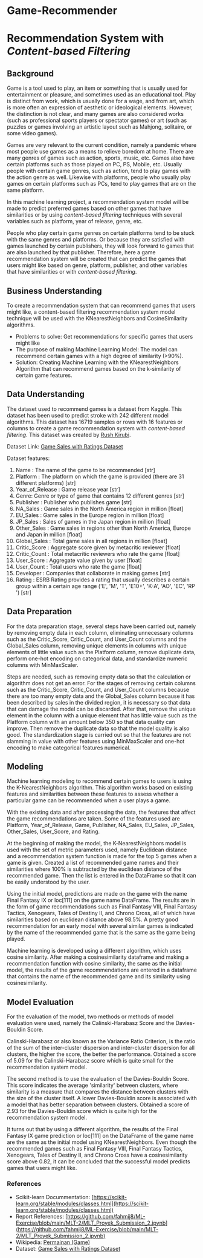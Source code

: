 # Game-Recommender

# Recommendation System with *Content-based Filtering*

## Background
Game is a tool used to play, an item or something that is usually used for entertainment or pleasure, and sometimes used as an educational tool. Play is distinct from work, which is usually done for a wage, and from art, which is more often an expression of aesthetic or ideological elements. However, the distinction is not clear, and many games are also considered works (such as professional sports players or spectator games) or art (such as puzzles or games involving an artistic layout such as Mahjong, solitaire, or some video games).

Games are very relevant to the current condition, namely a pandemic where most people use games as a means to relieve boredom at home. There are many genres of games such as action, sports, music, etc. Games also have certain platforms such as those played on PC, PS, Mobile, etc. Usually people with certain game genres, such as action, tend to play games with the action genre as well. Likewise with platforms, people who usually play games on certain platforms such as PCs, tend to play games that are on the same platform.

In this machine learning project, a recommendation system model will be made to predict preferred games based on other games that have similarities or by using *content-based filtering* techniques with several variables such as platform, year of release, genre, etc.

People who play certain game genres on certain platforms tend to be stuck with the same genres and platforms. Or because they are satisfied with games launched by certain publishers, they will look forward to games that are also launched by that publisher. Therefore, here a game recommendation system will be created that can predict the games that users might like based on genre, platform, publisher, and other variables that have similarities or with *content-based filtering*.

## Business Understanding 
To create a recommendation system that can recommend games that users might like, a content-based filtering recommendation system model technique will be used with the KNearestNeighbors and CosineSimilarity algorithms.

- Problems to solve:
Get recommendations for specific games that users might like
- The purpose of making Machine Learning Model:
The model can recommend certain games with a high degree of similarity (>90%).
- Solution:
Creating Machine Learning with the KNearestNeighbors Algorithm that can recommend games based on the k-similarity of certain game features.

## Data Understanding 
The dataset used to recommend games is a dataset from Kaggle. This dataset has been used to predict stroke with 242 different model algorithms. This dataset has 16719 samples or rows with 16 features or columns to create a game recommendation system with *content-based filtering*. This dataset was created by [Rush Kirubi](https://www.kaggle.com/rush4ratio).  

Dataset Link: [Game Sales with Ratings Dataset](https://www.kaggle.com/rush4ratio/video-game-sales-with-ratings)  

Dataset features: 
1. Name : The name of the game to be recommended [str]
2. Platform : The platform on which the game is provided (there are 31 different platforms) [str]
3. Year_of_Release : Game release year [str]
4. Genre: Genre or type of game that contains 12 different genres [str]
5. Publisher : Publisher who publishes game [str]
6. NA_Sales : Game sales in the North America region in million [float]
7. EU_Sales : Game sales in the Europe region in million [float]
8. JP_Sales : Sales of games in the Japan region in million [float]
9. Other_Sales : Game sales in regions other than North America, Europe and Japan in million [float]
10. Global_Sales : Total game sales in all regions in million [float]
11. Critic_Score : Aggregate score given by metacritic reviewer [float]
12. Critic_Count : Total metacritic reviewers who rate the game [float]
13. User_Score : Aggregate value given by user [float]
14. User_Count : Total users who rate the game [float]
15. Developer : Companies that collaborate in making games [str]
16. Rating : ESRB Rating provides a rating that usually describes a certain group within a certain age range ('E', 'M', 'T', 'E10+', 'K-A', 'AO', 'EC', 'RP ') [str]

## Data Preparation 
For the data preparation stage, several steps have been carried out, namely by removing empty data in each column, eliminating unnecessary columns such as the Critic_Score, Critic_Count, and User_Count columns and the Global_Sales column, removing unique elements in columns with unique elements of little value such as the Platform column, remove duplicate data, perform one-hot encoding on categorical data, and standardize numeric columns with MinMaxScaler.

Steps are needed, such as removing empty data so that the calculation or algorithm does not get an error. For the stages of removing certain columns such as the Critic_Score, Critic_Count, and User_Count columns because there are too many empty data and the Global_Sales column because it has been described by sales in the divided region, it is necessary so that data that can damage the model can be discarded. After that, remove the unique element in the column with a unique element that has little value such as the Platform column with an amount below 350 so that data quality can improve. Then remove the duplicate data so that the model quality is also good. The standardization stage is carried out so that the features are not slamming in value with other features using MinMaxScaler and one-hot encoding to make categorical features numerical.

## Modeling 
Machine learning modeling to recommend certain games to users is using the K-NearestNeighbors algorithm. This algorithm works based on existing features and similarities between these features to assess whether a particular game can be recommended when a user plays a game.

With the existing data and after processing the data, the features that affect the game recommendations are taken. Some of the features used are Platform, Year_of_Release, Game, Publisher, NA_Sales, EU_Sales, JP_Sales, Other_Sales, User_Score, and Rating.

At the beginning of making the model, the K-NearestNeighbors model is used with the set of metric parameters used, namely Euclidean distance and a recommendation system function is made for the top 5 games when a game is given. Created a list of recommended game names and their similarities where 100% is subtracted by the euclidean distance of the recommended game. Then the list is entered in the DataFrame so that it can be easily understood by the user.

Using the initial model, predictions are made on the game with the name Final Fantasy IX or loc[111] on the game name DataFrame. The results are in the form of game recommendations such as Final Fantasy VIII, Final Fantasy Tactics, Xenogears, Tales of Destiny II, and Chrono Cross, all of which have similarities based on euclidean distance above 98.5%. A pretty good recommendation for an early model with several similar games is indicated by the name of the recommended game that is the same as the game being played.

Machine learning is developed using a different algorithm, which uses cosine similarity. After making a cosinesimilarity dataframe and making a recommendation function with cosine similarity, the same as the initial model, the results of the game recommendations are entered in a dataframe that contains the name of the recommended game and its similarity using cosinesimilarity.

## Model Evaluation
For the evaluation of the model, two methods or methods of model evaluation were used, namely the Calinski-Harabasz Score and the Davies-Bouldin Score.

Calinski-Harabasz or also known as the Variance Ratio Criterion, is the ratio of the sum of the inter-cluster dispersion and inter-cluster dispersion for all clusters, the higher the score, the better the performance. Obtained a score of 5.09 for the Calinski-Harabasz score which is quite small for the recommendation system model.

The second method is to use the evaluation of the Davies-Bouldin Score. This score indicates the average 'similarity' between clusters, where similarity is a measure that compares the distance between clusters with the size of the cluster itself. A lower Davies-Bouldin score is associated with a model that has better separation between clusters. Obtained a score of 2.93 for the Davies-Bouldin score which is quite high for the recommendation system model. 

It turns out that by using a different algorithm, the results of the Final Fantasy IX game prediction or loc[111] on the DataFrame of the game name are the same as the initial model using KNearestNeighbors. Even though the recommended games such as Final Fantasy VIII, Final Fantasy Tactics, Xenogears, Tales of Destiny II, and Chrono Cross have a cosinesimilarity score above 0.82, it can be concluded that the successful model predicts games that users might like.

### References 
- Scikit-learn Docummentation: [https://scikit-learn.org/stable/modules/classes.html](https://scikit-learn.org/stable/modules/classes.html) 
- Report References: [https://github.com/fahmij8/ML-Exercise/blob/main/MLT-2/MLT_Proyek_Submission_2.ipynb](https://github.com/fahmij8/ML-Exercise/blob/main/MLT-2/MLT_Proyek_Submission_2.ipynb) 
- Wikipedia: [Permainan (Game)](https://id.wikipedia.org/wiki/Permainan#Jenis_permainan) 
- Dataset: [Game Sales with Ratings Dataset](https://www.kaggle.com/rush4ratio/video-game-sales-with-ratings)
